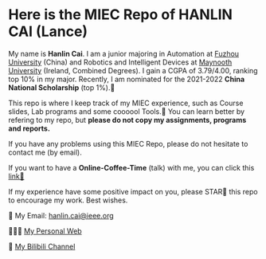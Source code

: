 # Here is the MIEC Repo of HANLIN CAI (Lance)
My name is **Hanlin Cai**. I am a junior majoring in Automation at [Fuzhou University] (China) and Robotics and Intelligent Devices at [Maynooth University] (Ireland, Combined Degrees). I gain a CGPA of 3.79/4.00, ranking top 10% in my major. Recently, I am nominated for the 2021-2022 **China National Scholarship** (top 1%).🎊

This repo is where I keep track of my MIEC experience, such as Course slides, Lab programs and some coooool Tools.🙈
You can learn better by refering to my repo, but **please do not copy my assignments, programs and reports.**

If you have any problems using this MIEC Repo, please do not hesitate to contact me (by email).

If you want to have a **Online-Coffee-Time** (talk) with me, you can click this [link🔗]

If my experience have some positive impact on you, please STAR🌟 this repo to encourage my work. Best wishes.

📮 My Email: [hanlin.cai@ieee.org](hanlin.cai@ieee.org)

👨🏻‍💻 [My Personal Web]

🎥 [My Bilibili Channel]

[link🔗]: https://mieclance.club/meet-with-lance
[My Personal Web]: https://mieclance.club/
[My Bilibili Channel]: https://space.bilibili.com/594030035?spm_id_from=333.1007.0.0
[Fuzhou University]: https://www.fzu.edu.cn/
[Maynooth University]: https://maynoothuniversity.ie/
[Chin-Hong Wong]: https://www.researchgate.net/profile/Chin-Hong-Wong
[Prof. Pietro Lio']: https://www.cl.cam.ac.uk/~pl219/
